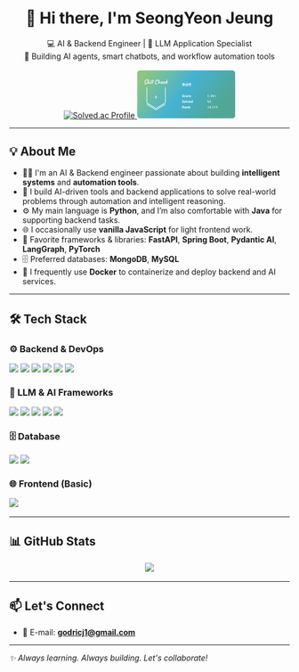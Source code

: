 <h1 align="center">👋 Hi there, I'm SeongYeon Jeung</h1>
<p align="center">
  💻 AI & Backend Engineer | 🧰 LLM Application Specialist  
  <br />
  🚀 Building AI agents, smart chatbots, and workflow automation tools  
  <br /><br />
  <a href="https://solved.ac/ran22314" target="_blank">
    <img src="http://mazassumnida.wtf/api/v2/generate_badge?boj=ran22314" alt="Solved.ac Profile" width="35%"/>
  </a>
  <a href="#" target="_blank">
      <img src="https://raw.githubusercontent.com/Jeung-SeongYeon/programmers-badge/e082930a62c80c603155dac9b026f0d15004993c/static/result.svg" width="35%"/>
  </a>
</p>

---

## 💡 About Me
- 👨‍💻 I'm an AI & Backend engineer passionate about building **intelligent systems** and **automation tools**.
- 🤖 I build AI-driven tools and backend applications to solve real-world problems through automation and intelligent reasoning.
- ⚙️ My main language is **Python**, and I’m also comfortable with **Java** for supporting backend tasks.
- 🌐 I occasionally use **vanilla JavaScript** for light frontend work.
- 🧪 Favorite frameworks & libraries: **FastAPI**, **Spring Boot**, **Pydantic AI**, **LangGraph**, **PyTorch**
- 🗄️ Preferred databases: **MongoDB**, **MySQL**
- 🐳 I frequently use **Docker** to containerize and deploy backend and AI services.

---

## 🛠️ Tech Stack

### ⚙️ Backend & DevOps
<p>
  <img src="https://img.shields.io/badge/Python-3776AB?style=flat&logo=python&logoColor=white" />
  <img src="https://img.shields.io/badge/FastAPI-009688?style=flat&logo=fastapi&logoColor=white" />
  <img src="https://img.shields.io/badge/Java-007396?style=flat&logo=java&logoColor=white" />
  <img src="https://img.shields.io/badge/Spring Boot-6DB33F?style=flat&logo=spring-boot&logoColor=white" />
  <img src="https://img.shields.io/badge/Docker-2496ED?style=flat&logo=docker&logoColor=white" />
  <img src="https://img.shields.io/badge/GCP-4285F4?style=flat&logo=google-cloud&logoColor=white" />
</p>

### 🔧 LLM & AI Frameworks
<p>
  <img src="https://img.shields.io/badge/Pydantic_AI-E92063?style=flat&logo=pydantic&logoColor=white" />
  <img src="https://img.shields.io/badge/LangGraph-1C3C3C?style=flat&logo=langgraph&logoColor=white" />
  <img src="https://img.shields.io/badge/PyTorch-EE4C2C?style=flat&logo=pytorch&logoColor=white" />
  <img src="https://img.shields.io/badge/OpenAI-412991?style=flat&logo=openai&logoColor=white" />
  <img src="https://img.shields.io/badge/Ollama-000000?style=flat&logo=ollama&logoColor=white" />
</p>

### 🗄️ Database
<p>
  <img src="https://img.shields.io/badge/MongoDB-47A248?style=flat&logo=mongodb&logoColor=white" />
  <img src="https://img.shields.io/badge/MySQL-4479A1?style=flat&logo=mysql&logoColor=white" />
</p>

### 🌐 Frontend (Basic)
<p>
  <img src="https://img.shields.io/badge/JavaScript-F7DF1E?style=flat&logo=javascript&logoColor=black" />
</p>


---

## 📊 GitHub Stats
<p align="center">
  <img src="https://github-readme-stats.vercel.app/api?username=Jeung-SeongYeon&show_icons=true&theme=tokyonight" height="180" />
</p>

---

## 📫 Let's Connect
- 📧 E-mail: **godricj1@gmail.com**

---

_✨ Always learning. Always building. Let's collaborate!_
<!--
**Jeung-SeongYeon/Jeung-SeongYeon** is a ✨ _special_ ✨ repository because its `README.md` (this file) appears on your GitHub profile.

Here are some ideas to get you started:

- 🔭 I’m currently working on ...
- 🌱 I’m currently learning ...
- 👯 I’m looking to collaborate on ...
- 🤔 I’m looking for help with ...
- 💬 Ask me about ...
- 📫 How to reach me: ...
- 😄 Pronouns: ...
- ⚡ Fun fact: ...
-->
